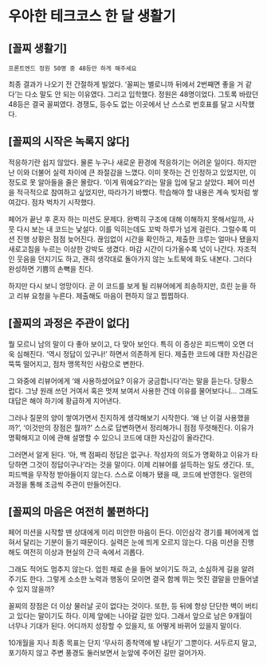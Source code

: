 # 우아한 테크코스 한 달 생활기

## [꼴찌 생활기]

`프론트엔드 정원 50명 중 48등만 하게 해주세요`

최종 결과가 나오기 전 간절하게 빌었다.
‘꼴찌는 별로니까 뒤에서 2번째면 좋을 거 같다’는 다소 말도 안 되는 이유였다.
그리고 입학했다. 정원은 48명이었다.
그토록 바랐던 48등은 결국 꼴찌였다.
경쟁도, 등수도 없는 이곳에서 난 스스로 번호표를 달고 시작했다.

## [꼴찌의 시작은 녹록지 않다]

적응하기란 쉽지 않았다.
물론 누구나 새로운 환경에 적응하기는 어려운 일이다.
하지만 난 이와 더불어 실력 차이에 큰 좌절감을 느꼈다.
이미 못하는 건 인정하고 있었지만, 이 정도로 못 알아들을 줄은 몰랐다.
‘이게 뭐예요?’라는 말을 입에 달고 살았다.
페어 미션을 적극적으로 참여하고 싶었지만, 따라가기 바빴다.
학습해야 할 내용은 계속 빚처럼 쌓여갔다. 점차 벅차기 시작했다.

페어가 끝난 후 혼자 하는 미션도 문제다.
완벽히 구조에 대해 이해하지 못해서일까, 사뭇 다시 보는 내 코드는 낯설다.
이를 익히는데도 꼬박 하루가 넘게 걸린다.
그럴수록 미션 진행 상황은 점점 늦어진다.
끊임없이 시간을 확인하고, 제출한 크루는 얼마나 됐을지 새로고침을 누르는 이상한 강박도 생겼다.
마감 시간이 다가올수록 넋이 나간다.
자조적인 웃음을 던지기도 하고, 괜히 생각대로 돌아가지 않는 노트북에 화도 내본다. 그러다 완성하면 기쁨의 손뼉을 친다.

하지만 다시 보니 엉망이다.
곧 이 코드를 보게 될 리뷰어에게 죄송하지만, 흐린 눈을 하고 리뷰 요청을 누른다.
제출해도 마음이 편하지 않고 찝찝하다.

## [꼴찌의 과정은 주관이 없다]

뭘 모르니 남의 말이 다 좋아 보이고, 다 맞아 보인다.
특히 이 증상은 피드백이 오면 더욱 심해진다.
‘역시 정답이 있구나!’ 하면서 의존하게 된다.
제출한 코드에 대한 자신감은 뚝뚝 떨어지고, 점차 맹목적인 사람으로 변한다.

그 와중에 리뷰어에게 ‘왜 사용하셨어요? 이유가 궁금합니다’라는 말을 듣는다.
당황스럽다.
그냥 원래 쓰던 거여서 혹은 멋져 보여서 사용한 건데 이유를 물어보다니…
그래도 대답은 해야 하기에 황급하게 지어낸다.

그러나 질문의 양이 쌓여가면서 진지하게 생각해보기 시작한다.
‘왜 난 이걸 사용했을까?’, ‘이것만의 장점은 뭘까?’ 스스로 답변하면서 정리해가니 점점 뚜렷해진다.
이유가 명확해지고 이에 관해 설명할 수 있으니 코드에 대한 자신감이 올라간다.

그러면서 알게 된다.
‘아, 백 점짜리 정답은 없구나. 작성자의 의도가 명확하고 이유가 타당하면 그것이 정답이구나’라는 것을 말이다.
이제 리뷰어를 설득하는 일도 생긴다.
또, 피드백을 무작정 받아들이지 않는다.
스스로 이해가 됐을 때, 코드에 반영한다.
일련의 과정을 통해 조금씩 주관이 만들어진다.

## [꼴찌의 마음은 여전히 불편하다]

페어 미션을 시작할 땐 상대에게 미리 미안한 마음이 든다.
이인삼각 경기를 페어에게 업혀서 달리는 기분이 들기 때문이다.
실력은 눈에 띄게 오르지 않는다.
다음 미션을 진행해도 여전히 이상과 현실의 간극 속에서 괴롭다.

그래도 적어도 멈추지 않는다.
업힌 채로 손을 들어 보이기도 하고, 소심하게 길을 알려주기도 한다.
그렇게 소소한 노력과 행동이 모이면 결국 함께 뛰는 멋진 결말을 만들어낼 수 있지 않을까?

꼴찌의 장점은 더 이상 물러날 곳이 없다는 것이다.
또한, 등 뒤에 항상 단단한 벽이 버티고 있다는 말이기도 하다.
이제 앞에는 나아갈 길만 있다. 그래서 앞으로 남은 9개월이 너무나 기대가 된다. 어디까지 성장할 수 있을지, 또 어떻게 바뀌어 있을지 말이다.

10개월을 지나 최종 목표는 단지 ‘무사히 종착역에 발 내딛기’ 그뿐이다.
서두르지 말고, 포기하지 않고 주변 풍경도 둘러보면서 눈앞에 주어진 길만 걸어가자.
